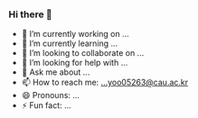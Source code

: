 ### Hi there 👋

<!--
**YJbonobono/YJbonobono** is a ✨ _special_ ✨ repository because its `README.md` (this file) appears on your GitHub profile.
Here are some ideas to get you started:
-->

- 🔭 I’m currently working on ...
- 🌱 I’m currently learning ...
- 👯 I’m looking to collaborate on ...
- 🤔 I’m looking for help with ...
- 💬 Ask me about ...
- 📫 How to reach me: ...yoo05263@cau.ac.kr
- 😄 Pronouns: ...
- ⚡ Fun fact: ...
